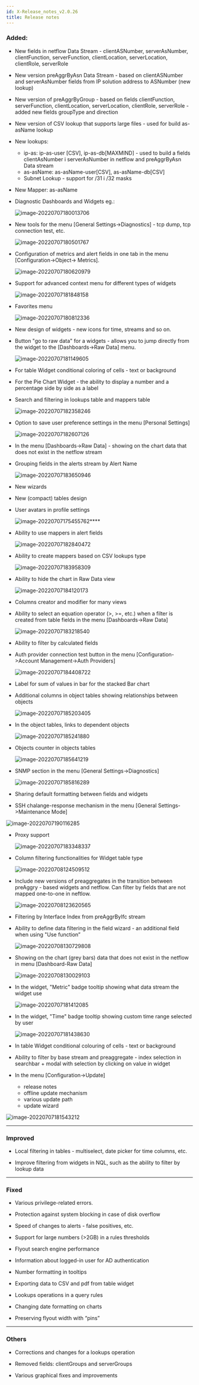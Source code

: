 ```yaml
---
id: X-Release_notes_v2.0.26
title: Release notes
---
```


### Added:

- New fields in netflow Data Stream - clientASNumber, serverAsNumber, clientFunction, serverFunction, clientLocation, serverLocation, clientRole, serverRole

- New version preAggrByAsn Data Stream - based on clientASNumber and serverAsNumber fields from IP solution address to ASNumber (new lookup)

- New version of preAggrByGroup - based on fields clientFunction, serverFunction, clientLocation, serverLocation, clientRole, serverRole - added new fields groupType and direction 

- New version of CSV lookup that supports large files - used for build as-asName lookup

- New lookups:

  - ip-as: ip-as-user [CSV], ip-as-db[MAXMIND] - used to build a fields clientAsNumber i serverAsNumber in netflow and  preAggrByAsn Data stream
  - as-asName: as-asName-user[CSV], as-asName-db[CSV]
  -  Subnet Lookup  - support for  /31 i /32 masks

- New Mapper: as-asName

- Diagnostic Dashboards and Widgets eg.:

  ![image-20220707180013706](assets_release/image-20220707180013706.png)

- New tools for the menu [General Settings->Diagnostics] - tcp dump, tcp connection test, etc.

  ![image-20220707180501767](assets_release/image-20220707180501767.png)

- Configuration of metrics and alert fields in one tab in the menu  [Configuration->Object-> Metrics]. 

  ![image-20220707180620979](assets_release/image-20220707180620979.png)

- Support for advanced context menu for different types of widgets

  ![image-20220707181848158](assets_release/image-20220707181848158.png)

- Favorites menu

  ![image-20220707180812336](assets_release/image-20220707180812336.png)

- New design of widgets - new icons for time, streams and so on.

- Button "go to raw data" for a widgets - allows you to jump directly from the widget to the [Dashboards->Raw Data] menu.

  ![image-20220707181149605](assets_release/image-20220707181149605.png)

- For table Widget conditional coloring of cells - text or background

- For the Pie Chart Widget - the ability to display a number and a percentage side by side as a label

- Search and filtering in lookups table and mappers table

  ![image-20220707182358246](assets_release/image-20220707182358246.png)

- Option to save user preference settings in the menu [Personal Settings]

  ![image-20220707182607126](assets_release/image-20220707182607126.png)

- In the menu [Dashboards->Raw Data] - showing on the chart data that does not exist in the netflow stream 

- Grouping fields in the alerts stream by Alert Name 

  ![image-20220707183650946](assets_release/image-20220707183650946.png)

- New wizards

- New (compact) tables design

- User avatars in profile settings

  ![image-20220707175455762](assets_release/image-20220707175455762.png)****

- Ability to use mappers in alert fields

  ![image-20220707182840472](assets_release/image-20220707182840472.png)

- Ability to create mappers based on CSV lookups type

  ![image-20220707183958309](assets_release/image-20220707183958309.png)

- Ability to hide the chart in Raw Data view

  ![image-20220707184120173](assets_release/image-20220707184120173.png)

- Columns creator and modifier for many views

- Ability to select an equation operator (>, >=, etc.) when a filter is created from table fields in the menu [Dashboards->Raw Data]

  ![image-20220707183218540](assets_release/image-20220707183218540.png)

- Ability to filter by calculated fields

- Auth provider connection test button in the menu [Configuration->Account Management->Auth Providers]

  ![image-20220707184408722](assets_release/image-20220707184408722.png)

- Label for sum of values in bar for the stacked Bar chart 

- Additional columns in object tables showing relationships between objects

  ![image-20220707185203405](assets_release/image-20220707185203405.png)

- In the object tables, links to dependent objects

  ![image-20220707185241880](assets_release/image-20220707185241880.png)

- Objects counter in objects tables

  ![image-20220707185641219](assets_release/image-20220707185641219.png)

- SNMP section in the menu [General Settings->Diagnostics]

  ![image-20220707185816289](assets_release/image-20220707185816289.png)

- Sharing default formatting between fields and widgets

- SSH chalange-response mechanism in the menu [General Settings->Maintenance Mode]

![image-20220707190116285](assets_release/image-20220707190116285.png)

- Proxy support

  ![image-20220707183348337](assets_release/image-20220707183348337.png)

- Column filtering functionalities for Widget table type

  ![image-20220708124509512](assets_release/image-20220708124509512.png)

  

- Include new versions of preaggregates in the transition between preAggry - based widgets and netflow. Can filter by fields that are not mapped one-to-one in neftlow.

  ![image-20220708123620565](assets_release/image-20220708123620565.png)

- Filtering by Interface Index from preAggrByIfc stream

- Ability to define data filtering in the field wizard - an additional field when using "Use function”

  ![image-20220708130729808](assets_release/image-20220708130729808.png)

- Showing on the chart (grey bars) data that does not exist in the netflow in menu [Dashboard-Raw Data]

  ![image-20220708130029103](assets_release/image-20220708130029103.png)

- In the widget, "Metric" badge tooltip showing what data stream the widget use

  ![image-20220707181412085](assets_release/image-20220707181412085.png)

- In the widget, "Time"  badge tooltip showing custom time range selected by user

  ![image-20220707181438630](assets_release/image-20220707181438630.png)

- In table Widget conditional colouring of cells - text or background 

- Ability to filter by base stream and preaggregate - index selection in searchbar + modal with selection by clicking on value in widget

- In the menu [Configuration->Update]

  - release notes
  - offline update mechanism
  - various update path
  - update wizard


![image-20220707181543212](assets_release/image-20220707181543212.png)

---



### Improved

- Local filtering in tables - multiselect, date picker for time columns, etc.

- Improve filtering from widgets in NQL, such as the ability to filter by lookup data




---

### Fixed

- Various privilege-related errors.

- Protection against system blocking in case of disk overflow

- Speed of changes to alerts - false positives, etc.

- Support for large numbers (>2GB) in a rules thresholds 

- Flyout search engine performance

- Information about logged-in user for AD authentication

- Number formatting in tooltips

- Exporting data to CSV and pdf from table widget

- Lookups operations in a query rules

- Changing date formatting on charts

- Preserving flyout width with “pins”

---

### Others

- Corrections and changes for a lookups operation

- Removed fields: clientGroups and serverGroups

- Various graphical fixes and improvements

